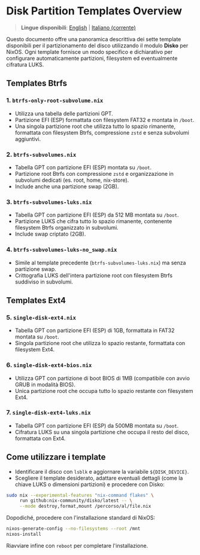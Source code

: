 # Disk Partition Templates Overview

> **Lingue disponibili**: [English](DISK_PARTITION_TEMPLATES.md) | [Italiano (corrente)](DISK_PARTITION_TEMPLATES.it.md)

Questo documento offre una panoramica descrittiva dei sette template disponibili per il partizionamento del disco utilizzando il modulo **Disko** per NixOS. Ogni template fornisce un modo specifico e dichiarativo per configurare automaticamente partizioni, filesystem ed eventualmente cifratura LUKS.

## Templates Btrfs

### 1. `btrfs-only-root-subvolume.nix`
- Utilizza una tabella delle partizioni GPT.
- Partizione EFI (ESP) formattata con filesystem FAT32 e montata in `/boot`.
- Una singola partizione root che utilizza tutto lo spazio rimanente, formattata con filesystem Btrfs, compressione `zstd` e senza subvolumi aggiuntivi.

### 2. `btrfs-subvolumes.nix`
- Tabella GPT con partizione EFI (ESP) montata su `/boot`.
- Partizione root Btrfs con compressione `zstd` e organizzazione in subvolumi dedicati (es. root, home, nix-store).
- Include anche una partizione swap (2GB).

### 3. `btrfs-subvolumes-luks.nix`
- Tabella GPT con partizione EFI (ESP) da 512 MB montata su `/boot`.
- Partizione LUKS che cifra tutto lo spazio rimanente, contenente filesystem Btrfs organizzato in subvolumi.
- Include swap criptato (2GB).

### 4. `btrfs-subvolumes-luks-no_swap.nix`
- Simile al template precedente (`btrfs-subvolumes-luks.nix`) ma senza partizione swap.
- Crittografia LUKS dell'intera partizione root con filesystem Btrfs suddiviso in subvolumi.

## Templates Ext4

### 5. `single-disk-ext4.nix`
- Tabella GPT con partizione EFI (ESP) di 1GB, formattata in FAT32 montata su `/boot`.
- Singola partizione root che utilizza lo spazio restante, formattata con filesystem Ext4.

### 6. `single-disk-ext4-bios.nix`
- Utilizza GPT con partizione di boot BIOS di 1MB (compatibile con avvio GRUB in modalità BIOS).
- Unica partizione root che occupa tutto lo spazio restante con filesystem Ext4.

### 7. `single-disk-ext4-luks.nix`
- Tabella GPT con partizione EFI (ESP) da 500MB montata su `/boot`.
- Cifratura LUKS su una singola partizione che occupa il resto del disco, formattata con Ext4.

## Come utilizzare i template

- Identificare il disco con `lsblk` e aggiornare la variabile `${DISK_DEVICE}`.
- Scegliere il template desiderato, adattare eventuali dettagli (come la chiave LUKS o dimensioni partizioni) e procedere con Disko:

```bash
sudo nix --experimental-features "nix-command flakes" \
     run github:nix-community/disko/latest -- \
     --mode destroy,format,mount /percorso/al/file.nix
```

Dopodiché, procedere con l'installazione standard di NixOS:

```bash
nixos-generate-config --no-filesystems --root /mnt
nixos-install
```

Riavviare infine con `reboot` per completare l'installazione.